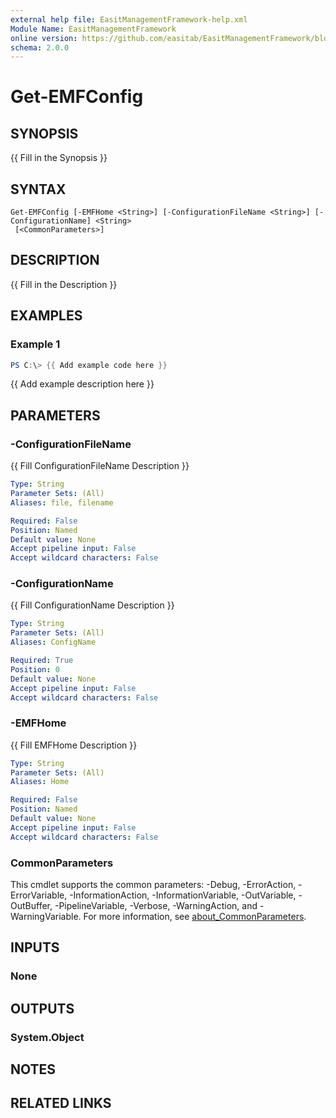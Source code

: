 ```yaml
---
external help file: EasitManagementFramework-help.xml
Module Name: EasitManagementFramework
online version: https://github.com/easitab/EasitManagementFramework/blob/development/docs/v1/Get-EMFConfig.md
schema: 2.0.0
---
```


# Get-EMFConfig

## SYNOPSIS
{{ Fill in the Synopsis }}

## SYNTAX

```
Get-EMFConfig [-EMFHome <String>] [-ConfigurationFileName <String>] [-ConfigurationName] <String>
 [<CommonParameters>]
```

## DESCRIPTION
{{ Fill in the Description }}

## EXAMPLES

### Example 1
```powershell
PS C:\> {{ Add example code here }}
```

{{ Add example description here }}

## PARAMETERS

### -ConfigurationFileName
{{ Fill ConfigurationFileName Description }}

```yaml
Type: String
Parameter Sets: (All)
Aliases: file, filename

Required: False
Position: Named
Default value: None
Accept pipeline input: False
Accept wildcard characters: False
```

### -ConfigurationName
{{ Fill ConfigurationName Description }}

```yaml
Type: String
Parameter Sets: (All)
Aliases: ConfigName

Required: True
Position: 0
Default value: None
Accept pipeline input: False
Accept wildcard characters: False
```

### -EMFHome
{{ Fill EMFHome Description }}

```yaml
Type: String
Parameter Sets: (All)
Aliases: Home

Required: False
Position: Named
Default value: None
Accept pipeline input: False
Accept wildcard characters: False
```

### CommonParameters
This cmdlet supports the common parameters: -Debug, -ErrorAction, -ErrorVariable, -InformationAction, -InformationVariable, -OutVariable, -OutBuffer, -PipelineVariable, -Verbose, -WarningAction, and -WarningVariable. For more information, see [about_CommonParameters](http://go.microsoft.com/fwlink/?LinkID=113216).

## INPUTS

### None
## OUTPUTS

### System.Object
## NOTES

## RELATED LINKS
